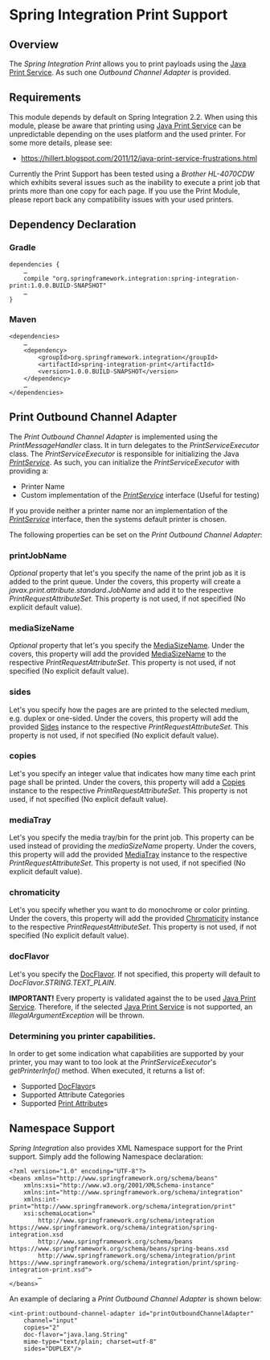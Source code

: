 Spring Integration Print Support
================================

## Overview

The *Spring Integration Print* allows you to print payloads using the [Java Print Service][]. As such one *Outbound Channel Adapter* is provided. 

## Requirements

This module depends by default on Spring Integration 2.2. When using this module, please be aware that printing using [Java Print Service] can be unpredictable depending on the uses platform and the used printer. For some more details, please see:

* https://hillert.blogspot.com/2011/12/java-print-service-frustrations.html

Currently the Print Support has been tested using a *Brother HL-4070CDW* which exhibits several issues such as the inability to execute a print job that prints more than one copy for each page. If you use the Print Module, please report back any compatibility issues with your used printers. 

## Dependency Declaration

### Gradle

	dependencies {
		…
		compile "org.springframework.integration:spring-integration-print:1.0.0.BUILD-SNAPSHOT"
		…
	}

### Maven

	<dependencies>
		…
		<dependency>
			<groupId>org.springframework.integration</groupId>
			<artifactId>spring-integration-print</artifactId>
			<version>1.0.0.BUILD-SNAPSHOT</version>
		</dependency>
		…
	</dependencies>

## Print Outbound Channel Adapter

The *Print Outbound Channel Adapter* is implemented using the *PrintMessageHandler* class. It in turn delegates to the *PrintServiceExecutor* class. The *PrintServiceExecutor* is responsible for initializing the Java *[PrintService][]*. As such, you can initialize the *PrintServiceExecutor* with providing a:

* Printer Name
* Custom implementation of the *[PrintService][]* interface (Useful for testing)

If you provide neither a printer name nor an implementation of the *[PrintService][]* interface, then the systems default printer is chosen.

The following properties can be set on the *Print Outbound Channel Adapter*:

### printJobName

*Optional* property that let's you specify the name of the print job as it is added to the print queue. Under the covers, this property will create a *javax.print.attribute.standard.JobName* and add it to the respective *PrintRequestAttributeSet*. This property is not used, if not specified (No explicit default value).

### mediaSizeName

*Optional* property that let's you specify the [MediaSizeName][]. Under the covers, this property will add the provided [MediaSizeName][] to the respective *PrintRequestAttributeSet*. This property is not used, if not specified (No explicit default value).

### sides

Let's you specify how the pages are are printed to the selected medium, e.g. duplex or one-sided. Under the covers, this property will add the provided [Sides][] instance to the respective *PrintRequestAttributeSet*. This property is not used, if not specified (No explicit default value).

### copies

Let's you specify an integer value that indicates how many time each print page shall be printed. Under the covers, this property will add a [Copies][] instance to the respective *PrintRequestAttributeSet*. This property is not used, if not specified (No explicit default value).

### mediaTray

Let's you specify the media tray/bin for the print job. This property can be used instead of providing the *mediaSizeName* property. Under the covers, this property will add the provided [MediaTray][] instance to the respective *PrintRequestAttributeSet*. This property is not used, if not specified (No explicit default value).

### chromaticity

Let's you specify whether you want to do monochrome or color printing. Under the covers, this property will add the provided [Chromaticity][] instance to the respective *PrintRequestAttributeSet*. This property is not used, if not specified (No explicit default value).

### docFlavor

Let's you specify the [DocFlavor]. If not specified, this property will default to *DocFlavor.STRING.TEXT_PLAIN*.

**IMPORTANT!** Every property is validated against the to be used [Java Print Service]. Therefore, if the selected [Java Print Service] is not supported, an *IllegalArgumentException* will be thrown. 

### Determining you printer capabilities.

In order to get some indication what capabilities are supported by your printer, you may want to too look at the *PrintServiceExecutor*'s *getPrinterInfo()* method. When executed, it returns a list of:

* Supported [DocFlavor][]s
* Supported Attribute Categories
* Supported [Print Attribute][]s

## Namespace Support

*Spring Integration* also provides XML Namespace support for the Print support. Simply add the following Namespace declaration:

	<?xml version="1.0" encoding="UTF-8"?>
	<beans xmlns="http://www.springframework.org/schema/beans"
		xmlns:xsi="http://www.w3.org/2001/XMLSchema-instance"
		xmlns:int="http://www.springframework.org/schema/integration"
		xmlns:int-print="http://www.springframework.org/schema/integration/print"
		xsi:schemaLocation="
			http://www.springframework.org/schema/integration https://www.springframework.org/schema/integration/spring-integration.xsd
			http://www.springframework.org/schema/beans https://www.springframework.org/schema/beans/spring-beans.xsd
			http://www.springframework.org/schema/integration/print https://www.springframework.org/schema/integration/print/spring-integration-print.xsd">
			…
	</beans>

An example of declaring a *Print Outbound Channel Adapter* is shown below:

	<int-print:outbound-channel-adapter id="printOutboundChannelAdapter"
		channel="input"
		copies="2"
		doc-flavor="java.lang.String"
		mime-type="text/plain; charset=utf-8"
		sides="DUPLEX"/>


[Java Print Service]: https://docs.oracle.com/javase/6/docs/technotes/guides/jps/index.html
[PrintService]: https://docs.oracle.com/javase/6/docs/api/javax/print/PrintService.html
[Chromaticity]: https://docs.oracle.com/javase/6/docs/api/javax/print/attribute/standard/Chromaticity.html
[Copies]: https://docs.oracle.com/javase/6/docs/api/javax/print/attribute/standard/Copies.html
[DocFlavor]: https://docs.oracle.com/javase/6/docs/api/javax/print/DocFlavor.html
[MediaTray]: https://docs.oracle.com/javase/6/docs/api/javax/print/attribute/standard/MediaTray.html
[Print Attribute]: https://docs.oracle.com/javase/6/docs/api/javax/print/attribute/Attribute.html
[MediaSizeName]: https://docs.oracle.com/javase/6/docs/api/javax/print/attribute/standard/MediaSizeName.html
[Sides]: https://docs.oracle.com/javase/6/docs/api/javax/print/attribute/standard/Sides.html